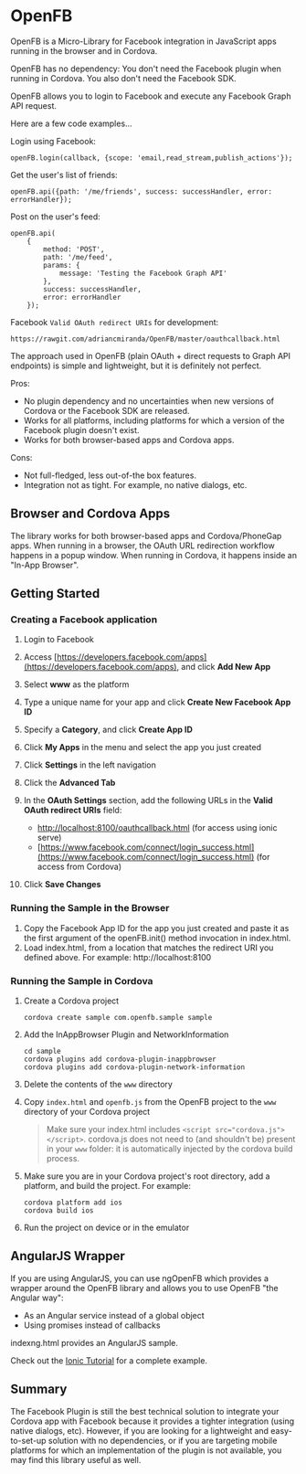 # OpenFB

OpenFB is a Micro-Library for Facebook integration in JavaScript apps running in the browser and in Cordova.

OpenFB has no dependency: You don't need the Facebook plugin when running in Cordova. You also don't need the Facebook SDK.

OpenFB allows you to login to Facebook and execute any Facebook Graph API request.

Here are a few code examples...

Login using Facebook:

```
openFB.login(callback, {scope: 'email,read_stream,publish_actions'});
```

Get the user's list of friends:

```
openFB.api({path: '/me/friends', success: successHandler, error: errorHandler});
```

Post on the user's feed:

```
openFB.api(
    {
        method: 'POST',
        path: '/me/feed',
        params: {
            message: 'Testing the Facebook Graph API'
        },
        success: successHandler,
        error: errorHandler
    });
```    

Facebook `Valid OAuth redirect URIs` for development:
```
https://rawgit.com/adriancmiranda/OpenFB/master/oauthcallback.html
```

The approach used in OpenFB (plain OAuth + direct requests to Graph API endpoints) is simple and lightweight, but it is definitely not perfect.

Pros:
- No plugin dependency and no uncertainties when new versions of Cordova or the Facebook SDK are released.
- Works for all platforms, including platforms for which a version of the Facebook plugin doesn't exist. 
- Works for both browser-based apps and Cordova apps.

Cons:
- Not full-fledged, less out-of-the box features.
- Integration not as tight. For example, no native dialogs, etc.

## Browser and Cordova Apps
The library works for both browser-based apps and Cordova/PhoneGap apps. When running in a browser, the OAuth URL redirection workflow happens in a popup window. When running in Cordova, it happens inside an "In-App Browser".

## Getting Started

### Creating a Facebook application

1. Login to Facebook

1. Access [https://developers.facebook.com/apps](https://developers.facebook.com/apps), and click **Add New App**

1. Select **www** as the platform

1. Type a unique name for your app and click **Create New Facebook App ID** 

1. Specify a **Category**, and click **Create App ID**

1. Click **My Apps** in the menu and select the app you just created 

1. Click **Settings** in the left navigation

1. Click the **Advanced Tab**

1. In the **OAuth Settings** section, add the following URLs in the **Valid OAuth redirect URIs** field:
    - [http://localhost:8100/oauthcallback.html](http://localhost:8100/oauthcallback.html) (for access using ionic serve)
    - [https://www.facebook.com/connect/login_success.html](https://www.facebook.com/connect/login_success.html) (for access from Cordova)

1. Click **Save Changes**  

### Running the Sample in the Browser

1. Copy the Facebook App ID for the app you just created and paste it as the first argument of the openFB.init() method invocation in index.html.
1. Load index.html, from a location that matches the redirect URI you defined above. For example: http://localhost:8100

### Running the Sample in Cordova

1. Create a Cordova project

    ```
    cordova create sample com.openfb.sample sample
    ```

1. Add the InAppBrowser Plugin and NetworkInformation

    ```
    cd sample
    cordova plugins add cordova-plugin-inappbrowser
    cordova plugins add cordova-plugin-network-information
    ```

1. Delete the contents of the ```www``` directory 
1. Copy ```index.html``` and ```openfb.js``` from the OpenFB project to the ```www``` directory of your Cordova project

    > Make sure your index.html includes ```<script src="cordova.js"></script>```. cordova.js does not need to (and shouldn't be) present in your ```www``` folder: it is automatically injected by the cordova build process.

1. Make sure you are in your Cordova project's root directory, add a platform, and build the project. For example: 

    ```
    cordova platform add ios
    cordova build ios
    ```
    
1. Run the project on device or in the emulator    


## AngularJS Wrapper

If you are using AngularJS, you can use ngOpenFB which provides a wrapper around the OpenFB library and allows you to use OpenFB "the Angular way":
- As an Angular service instead of a global object
- Using promises instead of callbacks
 
indexng.html provides an AngularJS sample. 

Check out the [Ionic Tutorial](https://ccoenraets.github.io/ionic-tutorial/) for a complete example.

## Summary

The Facebook Plugin is still the best technical solution to integrate your Cordova app with Facebook because it provides a tighter integration (using native dialogs, etc). However, if you are looking for a lightweight and easy-to-set-up solution with no dependencies, or if you are targeting mobile platforms for which an implementation of the plugin is not available, you may find this library useful as well.

